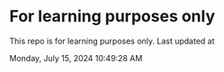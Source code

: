 # For learning purposes only
This repo is for learning purposes only.
Last updated at

Monday, July 15, 2024 10:49:28 AM

